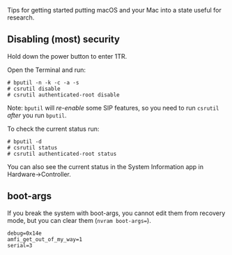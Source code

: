 Tips for getting started putting macOS and your Mac into a state useful for research.

## Disabling (most) security

Hold down the power button to enter 1TR.

Open the Terminal and run:

```
# bputil -n -k -c -a -s
# csrutil disable
# csrutil authenticated-root disable
```

Note: `bputil` will *re-enable* some SIP features, so you need to run `csrutil` *after* you run `bputil`.

To check the current status run:

```
# bputil -d
# csrutil status
# csrutil authenticated-root status
```

You can also see the current status in the System Information app in Hardware->Controller.

## boot-args

If you break the system with boot-args, you cannot edit them from recovery mode, but you can clear them (`nvram boot-args=`).

```
debug=0x14e
amfi_get_out_of_my_way=1
serial=3
```
